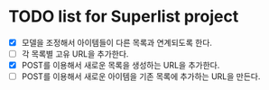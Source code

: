 # TODO list for Superlist project

- [X] 모델을 조정해서 아이템들이 다른 목록과 연계되도록 한다.
- [ ] 각 목록별 고유 URL을 추가한다.
- [X] POST를 이용해서 새로운 목록을 생성하는 URL을 추가한다.
- [ ] POST를 이용해서 새로운 아이템을 기존 목록에 추가하는 URL을 만든다.